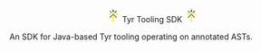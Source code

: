<p align="center">
  <img src="logoSmall.png" width="24">
  Tyr Tooling SDK
  <img src="logoSmall.png" width="24">
</p>

An SDK for Java-based Tyr tooling operating on annotated ASTs.
